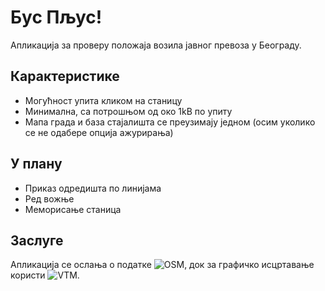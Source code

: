 # Бус Пљус!

Апликација за проверу положаја возила јавног превоза у Београду.

## Карактеристике
- Могућност упита кликом на станицу
- Минимална, са потрошњом од око 1kB по упиту
- Мапа града и база стајалишта се преузимају једном (осим уколико се не одабере опција ажурирања)

## У плану
- Приказ одредишта по линијама
- Ред вожње
- Меморисање станица

## Заслуге
Апликација се ослања о податке ![OSM](https://www.openstreetmap.org), док за графичко исцртавање користи ![VTM](https://github.com/mapsforge/vtm).
